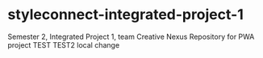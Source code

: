 # styleconnect-integrated-project-1
Semester 2, Integrated Project 1, team Creative Nexus
Repository for PWA project
TEST
TEST2
local change
